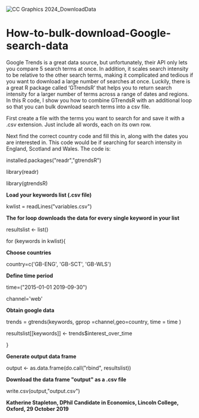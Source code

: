 
![CC Graphics 2024_DownloadData](https://github.com/csae-coders-corner/How-to-bulk-download-Google-search-data/assets/148211163/f1c0608d-c4c6-430d-a33c-bf567946209a)

# How-to-bulk-download-Google-search-data
Google Trends is a great data source, but unfortunately, their API only lets you compare 5 search terms at once. In addition, it scales search intensity to be relative to the other search terms, making it complicated and tedious if you want to download a large number of searches at once. Luckily, there is a great R package called ‘GTrendsR’ that helps you to return search intensity for a larger number of terms across a range of dates and regions. In this R code, I show you how to combine GTrendsR with an additional loop so that you can bulk download search terms into a csv file.

First create a file with the terms you want to search for and save it with a .csv extension. Just include all words, each on its own row.

Next find the correct country code and fill this in, along with the dates you are interested in. This code would be if searching for search intensity in England, Scotland and Wales. The code is:

installed.packages("readr","gtrendsR")

library(readr)

library(gtrendsR)

**Load your keywords list (.csv file)**

kwlist = readLines("variables.csv")

**The for loop downloads the data for every single keyword in your list**

resultslist <- list() 

for (keywords in kwlist){

**Choose countries**

  country=c('GB-ENG', 'GB-SCT', 'GB-WLS')

**Define time period**

  time=("2015-01-01 2019-09-30")

  channel='web'

**Obtain google data**

trends = gtrends(keywords, gprop =channel,geo=country, time = time )

resultslist[[keywords]] <- trends$interest_over_time

}

**Generate output data frame**

output <- as.data.frame(do.call("rbind", resultslist)) 

**Download the data frame "output" as a .csv file**

write.csv(output,"output.csv")


**Katherine Stapleton, DPhil Candidate in Economics, Lincoln College, Oxford, 29 October 2019**

